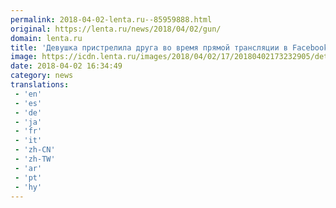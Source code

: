 ```yaml
---
permalink: 2018-04-02-lenta.ru--85959888.html
original: https://lenta.ru/news/2018/04/02/gun/
domain: lenta.ru
title: 'Девушка пристрелила друга во время прямой трансляции в Facebook'
image: https://icdn.lenta.ru/images/2018/04/02/17/20180402173232905/detail_906012e5f9aaad29a748130dfeb82af1.jpg
date: 2018-04-02 16:34:49
category: news
translations: 
 - 'en'
 - 'es'
 - 'de'
 - 'ja'
 - 'fr'
 - 'it'
 - 'zh-CN'
 - 'zh-TW'
 - 'ar'
 - 'pt'
 - 'hy'
---
```


